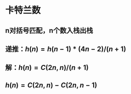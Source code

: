 # 卡特兰数

## n对括号匹配，n个数入栈出栈

## 递推：$h(n)=h(n-1)*(4n-2)/(n+1)$

## 解：$h(n)=C(2n,n)/(n+1)$

## $h(n)=C(2n,n)-C(2n,n-1)$


